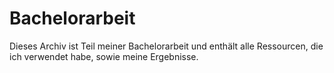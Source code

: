 # Bachelorarbeit

Dieses Archiv ist Teil meiner Bachelorarbeit und enthält alle Ressourcen, die ich verwendet habe, sowie meine Ergebnisse.
